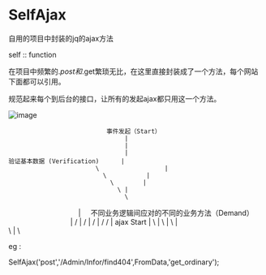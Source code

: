 # SelfAjax

自用的项目中封装的jq的ajax方法

self :: function 

在项目中频繁的$.post和$.get繁琐无比，在这里直接封装成了一个方法，每个网站下面都可以引用。

规范起来每个到后台的接口，让所有的发起ajax都只用这一个方法。


![image](https://github.com/find404/SelfAjax/blob/master/images/remd.png)
 
                               事件发起（Start）
                                    |
                                    |
                                    |
    验证基本数据 (Verification)      |
                            \				   |
                              \			  |
                                \		 |
                                  \	|
                                    \       
                                    |     不同业务逻辑间应对的不同的业务方法（Demand）
                                    |				/
                                    |			/
                                    |		/
                                    |	/
                                    /
                                    |
                  ajax Start        |
                            \				   |
                              \			  |
                                \		 |	
                                  \	|
                                    \

 

eg :

SelfAjax('post','/Admin/Infor/find404',FromData,'get_ordinary');
